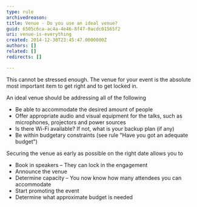 ```yaml
---
type: rule
archivedreason: 
title: Venue - Do you use an ideal venue?
guid: 6505c6ca-ac4a-4e46-8f47-0acdc01565f2
uri: venue-is-everything
created: 2014-12-30T23:45:47.0000000Z
authors: []
related: []
redirects: []

---
```


This cannot be stressed enough. The venue for your event is the absolute most important item to get right and to get locked in.

<!--endintro-->

An ideal venue should be addressing all of the following

* Be able to accommodate the desired amount of people
* Offer appropriate audio and visual equipment for the talks, such as microphones, projectors and power sources
* Is there Wi-Fi available? If not, what is your backup plan (if any)
* Be within budgetary constraints (see rule "Have you got an adequate budget")


Securing the venue as early as possible on the right date allows you to

* Book in speakers – They can lock in the engagement
* Announce the venue
* Determine capacity – You now know how many attendees you can accommodate
* Start promoting the event
* Determine what approximate budget is needed

